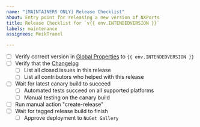 ```yaml
---
name: "[MAINTAINERS ONLY] Release Checklist"
about: Entry point for releasing a new version of NXPorts
title: Release Checklist for `v{{ env.INTENDEDVERSION }}`
labels: maintenance
assignees: MeikTranel

---
```


- [ ] Verify correct version in [Global Properties](https://github.com/MeikTranel/NXPorts/blob/master/Directory.Build.props) to `{{ env.INTENDEDVERSION }}`
- [ ] Verify that the [Changelog](https://github.com/MeikTranel/NXPorts/blob/master/CHANGES.MD)
  - [ ] List all closed issues in this release
  - [ ] List all contributors who helped with this release
- [ ] Wait for latest canary build to succeed
  - [ ] Automated tests succeed on all supported platforms
  - [ ] Manual testing on the canary build
- [ ] Run manual action "create-release"
- [ ] Wait for tagged release build to finish
  - [ ] Approve deployment to `NuGet Gallery`
